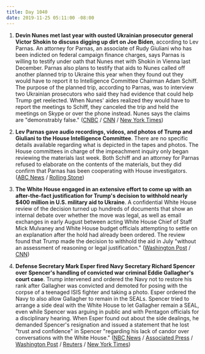 ```yaml
---
title: Day 1040
date: 2019-11-25 05:11:00 -08:00
---
```


1. **Devin Nunes met last year with ousted Ukrainian prosecutor general Victor Shokin to discuss digging up dirt on Joe Biden**, according to Lev Parnas. An attorney for Parnas, an associate of Rudy Giuliani who has been indicted on federal campaign finance charges, says Parnas is willing to testify under oath that Nunes met with Shokin in Vienna last December. Parnas also plans to testify that aids to Nunes called off another planned trip to Ukraine this year when they found out they would have to report it to Intelligence Committee Chairman Adam Schiff. The purpose of the planned trip, according to Parnas, was to interview two Ukrainian prosecutors who said they had evidence that could help Trump get reelected. When Nunes' aides realized they would have to report the meetings to Schiff, they canceled the trip and held the meetings on Skype or over the phone instead. Nunes says the claims are "demonstrably false." ([CNBC](https://www.cnbc.com/2019/11/24/giuliani-ally-would-testify-that-nunes-staffers-hid-ukraine-meetings-from-schiff.html) / [CNN](https://www.cnn.com/2019/11/22/politics/nunes-vienna-trip-ukrainian-prosecutor-biden/index.html) / [New York Times](https://www.nytimes.com/2019/11/24/us/politics/devin-nunes-ukraine.html))

2. **Lev Parnas gave audio recordings, videos, and photos of Trump and Giuliani to the House Intelligence Committee**. There are no specific details available regarding what is depicted in the tapes and photos. The House committees in charge of the impeachment inquiry only began reviewing the materials last week. Both Schiff and an attorney for Parnas refused to elaborate on the contents of the materials, but they did confirm that Parnas has been cooperating with House investigators. ([ABC News](https://abcnews.go.com/Politics/house-intelligence-committee-possession-video-audio-recordings-giuliani/story?id=67276448) / [Rolling Stone](https://www.rollingstone.com/politics/politics-news/lev-parnas-handed-over-tapes-of-trump-and-giuliani-to-the-house-intelligence-committee-917769/))

3. **The White House engaged in an extensive effort to come up with an after-the-fact justification for Trump's decision to withhold nearly $400 million in U.S. military aid to Ukraine**. A confidential White House review of the decision turned up hundreds of documents that show an internal debate over whether the move was legal, as well as email exchanges in early August between acting White House Chief of Staff Mick Mulvaney and White House budget officials attempting to settle on an explanation after the hold had already been ordered. The review found that Trump made the decision to withhold the aid in July "without an assessment of reasoning or legal justification." ([Washington Post](https://www.washingtonpost.com/politics/white-house-review-turns-up-emails-showing-extensive-effort-to-justify-trumps-decision-to-block-ukraine-military-aid/2019/11/24/2121cf98-0d57-11ea-bd9d-c628fd48b3a0_story.html) / [CNN](https://www.cnn.com/2019/11/25/politics/impeachment-watch-november-24/index.html))

4. **Defense Secretary Mark Esper fired Navy Secretary Richard Spencer over Spencer's handling of convicted war criminal Eddie Gallagher's** **court case**. Trump intervened and ordered the Navy not to restore his rank after Gallagher was convicted and demoted for posing with the corpse of a teenaged ISIS fighter and taking a photo. Esper ordered the Navy to also allow Gallagher to remain in the SEALs. Spencer tried to arrange a side deal with the White House to let Gallagher remain a SEAL, even while Spencer was arguing in public and with Pentagon officials for a disciplinary hearing. When Esper found out about the side dealings, he demanded Spencer's resignation and issued a statement that he lost "trust and confidence" in Spencer "regarding his lack of candor over conversations with the White House." ([NBC News](https://www.nbcnews.com/news/us-news/navy-secretary-richard-spencer-fired-dispute-over-discipline-seal-n1090306) / [Associated Press](https://apnews.com/7902f59c504d427ca89a9bd3484a207d) / [Washington Post](https://www.washingtonpost.com/national-security/2019/11/24/pentagon-chief-asks-navy-secretarys-resignation-over-private-proposal-navy-seals-case/) / [Reuters](https://www.reuters.com/article/us-usa-military-seals-milley-idUSKBN1XZ0ZZ) / [New York Times](https://www.nytimes.com/2019/11/24/us/politics/navy-secretary-richard-spencer-resign.html))